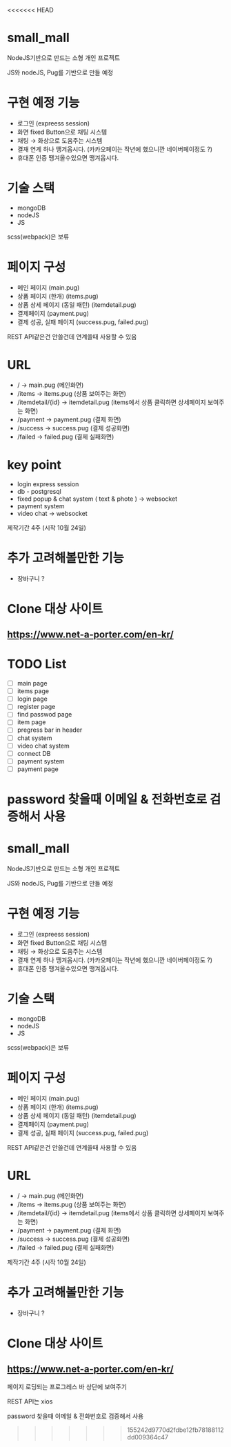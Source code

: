 <<<<<<< HEAD
# small_mall

NodeJS기반으로 만드는 소형 개인 프로젝트

JS와 nodeJS, Pug를 기반으로 만들 예정

# 구현 예정 기능

- 로그인 (expreess session)
- 화면 fixed Button으로 채팅 시스템
- 채팅 → 화상으로 도움주는 시스템
- 결재 연계 하나 땡겨옵시다. (카카오페이는 작년에 했으니깐 네이버페이정도 ?)
- 휴대폰 인증 땡겨올수있으면 땡겨옵시다.

# 기술 스택

- mongoDB
- nodeJS
- JS

scss(webpack)은 보류

# 페이지 구성

- 메인 페이지 (main.pug)
- 상품 페이지 (한개) (items.pug)
- 상품 상세 페이지 (동일 패턴) (itemdetail.pug)
- 결제페이지 (payment.pug)
- 결제 성공, 실패 페이지 (success.pug, failed.pug)

REST API같은건 안쓸건데 연계쓸때 사용할 수 있음

# URL

- / → main.pug (메인화면)
- /items → items.pug (상품 보여주는 화면)
- /itemdetail/{id} → itemdetail.pug (items에서 상품 클릭하면 상세페이지 보여주는 화면)
- /payment → payment.pug (결제 화면)
- /success → success.pug (결제 성공화면)
- /failed → failed.pug (결제 실패화면)

# key point

- login express session
- db - postgresql
- fixed popup & chat system ( text & phote ) -> websocket
- payment system
- video chat -> websocket

제작기간 4주 (시작 10월 24일)

# 추가 고려해볼만한 기능

- 장바구니 ?

# Clone 대상 사이트

## https://www.net-a-porter.com/en-kr/

# TODO List

- [ ] main page
- [ ] items page
- [ ] login page
- [ ] register page
- [ ] find passwod page
- [ ] item page
- [ ] pregress bar in header
- [ ] chat system
- [ ] video chat system
- [ ] connect DB
- [ ] payment system
- [ ] payment page

password 찾을때 이메일 & 전화번호로 검증해서 사용
=======
# small_mall

NodeJS기반으로 만드는 소형 개인 프로젝트

JS와 nodeJS, Pug를 기반으로 만들 예정

# 구현 예정 기능

- 로그인 (expreess session)
- 화면 fixed Button으로 채팅 시스템
- 채팅 → 화상으로 도움주는 시스템
- 결재 연계 하나 땡겨옵시다. (카카오페이는 작년에 했으니깐 네이버페이정도 ?)
- 휴대폰 인증 땡겨올수있으면 땡겨옵시다.

# 기술 스택

- mongoDB
- nodeJS
- JS

scss(webpack)은 보류

# 페이지 구성

- 메인 페이지 (main.pug)
- 상품 페이지 (한개) (items.pug)
- 상품 상세 페이지 (동일 패턴) (itemdetail.pug)
- 결제페이지 (payment.pug)
- 결제 성공, 실패 페이지 (success.pug, failed.pug)

REST API같은건 안쓸건데 연계쓸때 사용할 수 있음

# URL

- / → main.pug (메인화면)
- /items → items.pug (상품 보여주는 화면)
- /itemdetail/{id} → itemdetail.pug (items에서 상품 클릭하면 상세페이지 보여주는 화면)
- /payment → payment.pug (결제 화면)
- /success → success.pug (결제 성공화면)
- /failed → failed.pug (결제 실패화면)

제작기간 4주 (시작 10월 24일)

# 추가 고려해볼만한 기능

- 장바구니 ?

# Clone 대상 사이트

## https://www.net-a-porter.com/en-kr/

페이지 로딩되는 프로그레스 바 상단에 보여주기

REST API는 xios

password 찾을때 이메일 & 전화번호로 검증해서 사용
>>>>>>> 155242d9770d2fdbe12fb78188112dd009364c47
